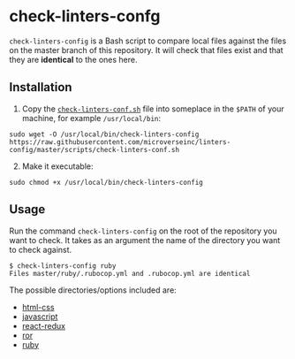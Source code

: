 # check-linters-confg

`check-linters-config` is a Bash script to compare local files against the files on the master branch of this repository. It will check that files exist and that they are **identical** to the ones here.

## Installation

1. Copy the [`check-linters-conf.sh`](check-linters-conf.sh) file into someplace in the `$PATH` of your machine, for example `/usr/local/bin`:

```
sudo wget -O /usr/local/bin/check-linters-config https://raw.githubusercontent.com/microverseinc/linters-config/master/scripts/check-linters-conf.sh
```

2. Make it executable:

```
sudo chmod +x /usr/local/bin/check-linters-config
```

## Usage

Run the command `check-linters-config` on the root of the repository you want to check. It takes as an argument the name of the directory you want to check against.

```
$ check-linters-config ruby
Files master/ruby/.rubocop.yml and .rubocop.yml are identical
```

The possible directories/options included are:

- [html-css](https://github.com/microverseinc/linters-config/tree/master/html-css)
- [javascript](https://github.com/microverseinc/linters-config/tree/master/javascript)
- [react-redux](https://github.com/microverseinc/linters-config/tree/master/react-redux)
- [ror](https://github.com/microverseinc/linters-config/tree/master/ror)
- [ruby](https://github.com/microverseinc/linters-config/tree/master/ruby)
